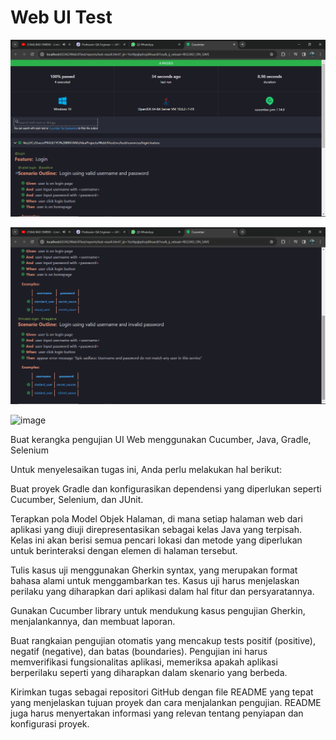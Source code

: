 ﻿# Web UI Test

![img.png](img.png)

![img_1.png](img_1.png)

![image](https://github.com/prasetyobintang/WebUITest/assets/84533163/911d383b-985f-4b4b-b13b-ed10e46edd33)

Buat kerangka pengujian UI Web menggunakan Cucumber, Java, Gradle, Selenium

Untuk menyelesaikan tugas ini, Anda perlu melakukan hal berikut:

Buat proyek Gradle dan konfigurasikan dependensi yang diperlukan seperti Cucumber, Selenium, dan JUnit.

Terapkan pola Model Objek Halaman, di mana setiap halaman web dari aplikasi yang diuji direpresentasikan sebagai kelas Java yang terpisah. Kelas ini akan berisi semua pencari lokasi dan metode yang diperlukan untuk berinteraksi dengan elemen di halaman tersebut.

Tulis kasus uji menggunakan Gherkin syntax, yang merupakan format bahasa alami untuk menggambarkan tes. Kasus uji harus menjelaskan perilaku yang diharapkan dari aplikasi dalam hal fitur dan persyaratannya.

Gunakan Cucumber library untuk mendukung kasus pengujian Gherkin, menjalankannya, dan membuat laporan.

Buat rangkaian pengujian otomatis yang mencakup tests positif (positive), negatif (negative), dan batas (boundaries). Pengujian ini harus memverifikasi fungsionalitas aplikasi, memeriksa apakah aplikasi berperilaku seperti yang diharapkan dalam skenario yang berbeda.

Kirimkan tugas sebagai repositori GitHub dengan file README yang tepat yang menjelaskan tujuan proyek dan cara menjalankan pengujian. README juga harus menyertakan informasi yang relevan tentang penyiapan dan konfigurasi proyek.
